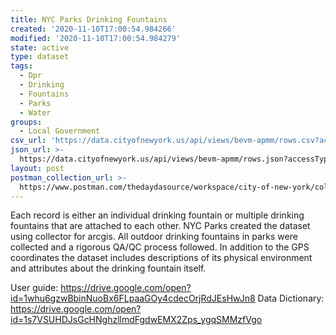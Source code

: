 ```yaml
---
title: NYC Parks Drinking Fountains
created: '2020-11-10T17:00:54.984266'
modified: '2020-11-10T17:00:54.984279'
state: active
type: dataset
tags:
  - Dpr
  - Drinking
  - Fountains
  - Parks
  - Water
groups:
  - Local Government
csv_url: 'https://data.cityofnewyork.us/api/views/bevm-apmm/rows.csv?accessType=DOWNLOAD'
json_url: >-
  https://data.cityofnewyork.us/api/views/bevm-apmm/rows.json?accessType=DOWNLOAD
layout: post
postman_collection_url: >-
  https://www.postman.com/thedaydasource/workspace/city-of-new-york/collection/15909983-92a1e32c-a2bd-44b8-affe-35dd479bc7d4
---
```

Each record is either an individual drinking fountain or multiple drinking fountains that are attached to each other. NYC Parks created the dataset using collector for arcgis. All outdoor drinking fountains in parks were collected and a rigorous QA/QC process followed. In addition to the GPS coordinates the dataset includes descriptions of its physical environment and attributes about the drinking fountain itself.

User guide:  https://drive.google.com/open?id=1whu6gzwBbinNuoBx6FLpaaGOy4cdecOrjRdJEsHwJn8
Data Dictionary: https://drive.google.com/open?id=1s7VSUHDJsGcHNghzllmdFgdwEMX2Zps_ygqSMMzfVgo
